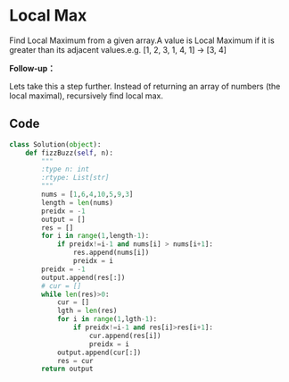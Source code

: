 # Local Max

Find Local ‍‌‌‍‌‌‍‍‍‌‌‍‌‌‍‍‍‌‌Maximum from a given array.A value is Local Maximum if it is greater than its adjacent values.e.g. [1, 2, 3, 1, 4, 1] -> [3, 4]

**Follow-up：**

Lets take this a step further. Instead of returning an array of numbers (the local maximal), recursively find local max.



## Code

```python
class Solution(object):
    def fizzBuzz(self, n):
        """
        :type n: int
        :rtype: List[str]
        """
        nums = [1,6,4,10,5,9,3]
        length = len(nums)
        preidx = -1
        output = []
        res = []
        for i in range(1,length-1):
            if preidx!=i-1 and nums[i] > nums[i+1]:
                res.append(nums[i])
                preidx = i
        preidx = -1
        output.append(res[:])
        # cur = []
        while len(res)>0:
            cur = []
            lgth = len(res)
            for i in range(1,lgth-1):
                if preidx!=i-1 and res[i]>res[i+1]:
                    cur.append(res[i])
                    preidx = i
            output.append(cur[:])
            res = cur
        return output
```

